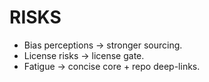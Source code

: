 # RISKS
- Bias perceptions → stronger sourcing.
- License risks → license gate.
- Fatigue → concise core + repo deep-links.

